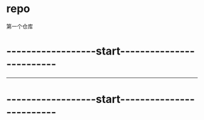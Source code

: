 # repo
第一个仓库
# ------------------start-------------------------  
------------------------------------------------  

# ------------------start-------------------------  
